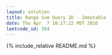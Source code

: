 ```yaml
---
layout: solution
title: Range Sum Query 2D - Immutable
date: Thu Apr  7 10:17:22 PDT 2016
leetcode_id: 304
---
```

{% include_relative README.md %}

